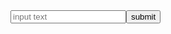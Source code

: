 <form><input type="text" id="one" placeholder="input text"><input type="submit" value="submit"></form>
